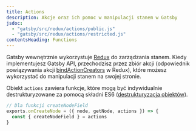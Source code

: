 ```yaml
---
title: Actions
description: Akcje oraz ich pomoc w manipulacji stanem w Gatsby
jsdoc:
  - "gatsby/src/redux/actions/public.js"
  - "gatsby/src/redux/actions/restricted.js"
contentsHeading: Functions
---
```


Gatsby wewnętrznie wykorzystuje [Redux](http://redux.js.org) do zarządzania stanem. Kiedy implementujesz Gatsby API, przechodzisz przez zbiór akcji (odpowiednik powiązywania akcji [bindActionCreators](https://redux.js.org/api/bindactioncreators/) w Redux), które możesz wykorzystać do manipulacji stanem na swojej stronie.

Obiekt `actions` zawiera funkcje, które mogą być indywidualnie destrukturyzowane za pomocą składni ES6 ([destrukturyzacja obiektów](https://developer.mozilla.org/pl/docs/Web/JavaScript/Referencje/Operatory/Destructuring_assignment#Destrukturyzacja_obiekt%C3%B3w)).

```javascript
// Dla funkcji createNodeField
exports.onCreateNode = ({ node, getNode, actions }) => {
  const { createNodeField } = actions
}
```

